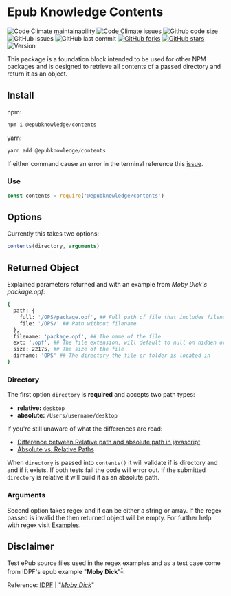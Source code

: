 # Epub Knowledge Contents

![Code Climate maintainability](https://img.shields.io/codeclimate/maintainability/epubknowledge/contents) ![Code Climate issues](https://img.shields.io/codeclimate/issues/epubknowledge/contents) ![Github code size](https://img.shields.io/github/languages/code-size/epubknowledge/contents) ![GitHub issues](https://img.shields.io/github/issues/epubknowledge/contents) ![GitHub last commit](https://img.shields.io/github/last-commit/epubknowledge/contents) [![GitHub forks](https://img.shields.io/github/forks/epubknowledge/contents)](https://github.com/epubknowledge/contents/network) [![GitHub stars](https://img.shields.io/github/stars/epubknowledge/contents)](https://github.com/epubknowledge/contents/stargazers) ![Version](https://img.shields.io/github/package-json/v/epubknowledge/contents/main)

This package is a foundation block intended to be used for other NPM packages and is designed to retrieve all contents of a passed directory and return it as an object.

## Install

npm:

```javascript
npm i @epubknowledge/contents
```

yarn:

```javascript
yarn add @epubknowledge/contents
```

If either command cause an error in the terminal reference this [issue](https://github.com/epubknowledge/contents/issues/1).

### Use

```javascript
const contents = require('@epubknowledge/contents')
```

## Options

Currently this takes two options:

```javascript
contents(directory, arguments)
```

## Returned Object

Explained parameters returned and with an example from _Moby Dick's_ _package.opf_:

```bash
{
  path: {
    full: '/OPS/package.opf', ## Full path of file that includes filename
    file: '/OPS/' ## Path without filename
  },
  filename: 'package.opf', ## The name of the file
  ext: '.opf', ## The file extension, will default to null on hidden or files that dont have an extension
  size: 22175, ## The size of the file
  dirname: 'OPS' ## The directory the file or folder is located in
}
```

### Directory

The first option `directory` is **required** and accepts two path types:

- **relative:** `desktop`
- **absolute:** `/Users/username/desktop`

If you're still unaware of what the differences are read:

- [Difference between Relative path and absolute path in javascript](https://stackoverflow.com/questions/21306512/difference-between-relative-path-and-absolute-path-in-javascript)
- [Absolute vs. Relative Paths](https://medium.com/@colinlmcdonald/absolute-vs-relative-paths-7ffd8e31d49c)

When `directory` is passed into `contents()` it will validate if is directory and and if it exists. If both tests fail the code will error out. If the submitted `directory` is relative it will build it as an absolute path.

### Arguments

Second option takes regex and it can be either a string or array. If the regex passed is invalid the then returned object will be empty. For further help with regex visit [Examples](examples.md).

## Disclaimer

Test ePub source files used in the regex examples and as a test case come from IDPF's epub example "**Moby Dick**"<sup>[\*](#ref)</sup>.

<a name="ref">Reference</a>: [IDPF](https://github.com/IDPF/epub3-samples) | "_[Moby Dick](https://github.com/IDPF/epub3-samples/tree/main/30/moby-dick)_"
